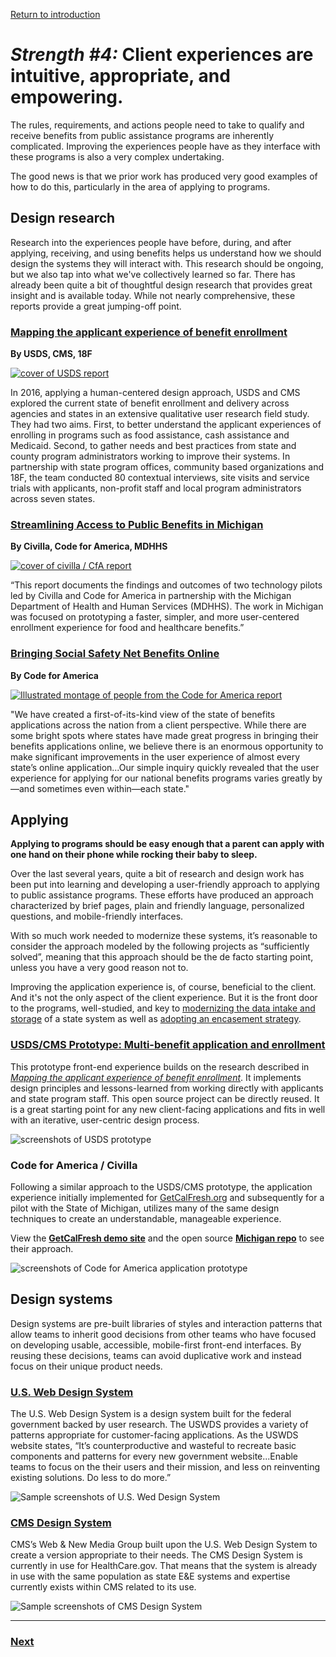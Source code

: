 [Return to introduction]()

# _Strength #4:_ Client experiences are intuitive, appropriate, and empowering.

The rules, requirements, and actions people need to take to qualify and receive benefits from public assistance programs are inherently complicated. Improving the experiences people have as they interface with these programs is also a very complex undertaking.

The good news is that we prior work has produced very good examples of how to do this, particularly in the area of applying to programs.

## Design research

Research into the experiences people have before, during, and after applying, receiving, and using benefits helps us understand how we should design the systems they will interact with. This research should be ongoing, but we also tap into what we've collectively learned so far. There has already been quite a bit of thoughtful design research that provides great insight and is available today. While not nearly comprehensive, these reports provide a great jumping-off point.

### [Mapping the applicant experience of benefit enrollment](https://medium.com/the-u-s-digital-service/redesigning-the-journey-to-critical-benefits-for-americans-in-poverty-2ca068591f32)

**By USDS, CMS, 18F**

[![cover of USDS report](/concept_assets/b_usds_cover.png)](bit.ly/2LlC8aP)

In 2016, applying a human-centered design approach, USDS and CMS explored the current state of benefit enrollment and delivery across agencies and states in an extensive qualitative user research field study. They had two aims. First, to better understand the applicant experiences of enrolling in programs such as food assistance, cash assistance and Medicaid. Second, to gather needs and best practices from state and county program administrators working to improve their systems. In partnership with state program offices, community based organizations and 18F, the team conducted 80 contextual interviews, site visits and service trials with applicants, non-profit staff and local program administrators across seven states.

### [Streamlining Access to Public Benefits in Michigan](bit.ly/michigan-report)

**By Civilla, Code for America, MDHHS**

[![cover of civilla / CfA report](/concept_assets/b_mi_cover.png)](bit.ly/michigan-report)

“This report documents the findings and outcomes of two technology pilots led by Civilla and Code for America in partnership with the Michigan Department of Health and Human Services (MDHHS). The work in Michigan was focused on prototyping a faster, simpler, and more user-centered enrollment experience for food and healthcare benefits.”

### [Bringing Social Safety Net Benefits Online](https://www.codeforamerica.org/programs/integrated-benefits/bringing-social-safety-net-benefits-online)

**By Code for America**

[![Illustrated montage of people from the Code for America report](/concept_assets/b_50states.png)](https://www.codeforamerica.org/programs/integrated-benefits/bringing-social-safety-net-benefits-online)

"We have created a first-of-its-kind view of the state of benefits applications across the nation from a client perspective. While there are some bright spots where states have made great progress in bringing their benefits applications online, we believe there is an enormous opportunity to make significant improvements in the user experience of almost every state’s online application...Our simple inquiry quickly revealed that the user experience for applying for our national benefits programs varies greatly by—and sometimes even within—each state."


## Applying

**Applying to programs should be easy enough that a parent can apply with one hand on their phone while rocking their baby to sleep.**

Over the last several years, quite a bit of research and design work has been put into learning and developing a user-friendly approach to applying to public assistance programs. These efforts have produced an approach characterized by brief pages, plain and friendly language, personalized questions, and mobile-friendly interfaces.

With so much work needed to modernize these systems, it’s reasonable to consider the approach modeled by the following projects as “sufficiently solved”, meaning that this approach should be the de facto starting point, unless you have a very good reason not to.

Improving the application experience is, of course, beneficial to the client. And it's not the only aspect of the client experience. But it is the front door to the programs, well-studied, and key to [modernizing the data intake and storage](data.md) of a state system as well as [adopting an encasement strategy](incremental.md).

### [USDS/CMS Prototype: Multi-benefit application and enrollment](https://usds.github.io/benefits-enrollment-prototype/)

This prototype front-end experience builds on the research described in [_Mapping the applicant experience of benefit enrollment_](#mapping-the-applicant-experience-of-benefit-enrollment). It implements design principles and lessons-learned from working directly with applicants and state program staff. This open source project can be directly reused. It is a great starting point for any new client-facing applications and fits in well with an iterative, user-centric design process.

![screenshots of USDS prototype](/concept_assets/b_usds_prototype.png)

### Code for America / Civilla

Following a similar approach to the USDS/CMS prototype, the application experience initially implemented for [GetCalFresh.org](https://www.getcalfresh.org/) and subsequently for a pilot with the State of Michigan, utilizes many of the same design techniques to create an understandable, manageable experience.

View the [**GetCalFresh demo site**](https://demo.getcalfresh.org/) and the open source [**Michigan repo**](bit.ly/2G5nEre) to see their approach.

![screenshots of Code for America application prototype](/concept_assets/b_cfa_getcalfresh.png)

## Design systems

Design systems are pre-built libraries of styles and interaction patterns that allow teams to inherit good decisions from other teams who have focused on developing usable, accessible, mobile-first front-end interfaces. By reusing these decisions, teams can avoid duplicative work and instead focus on their unique product needs.

### [U.S. Web Design System](https://designsystem.digital.gov/)

The U.S. Web Design System is a design system built for the federal government backed by user research. The USWDS provides a variety of patterns appropriate for customer-facing applications. As the USWDS website states, “It’s counterproductive and wasteful to recreate basic components and patterns for every new government website...Enable teams to focus on the their users and their mission, and less on reinventing existing solutions. Do less to do more.”

![Sample screenshots of U.S. Wed Design System](/concept_assets/b_uswds.png)

### [CMS Design System](https://design.cms.gov/)

CMS’s Web & New Media Group built upon the U.S. Web Design System to create a version appropriate to their needs. The CMS Design System is currently in use for HealthCare.gov. That means that the system is already in use with the same population as state E&E systems and expertise currently exists within CMS related to its use.

![Sample screenshots of CMS Design System](/concept_assets/b_cmsds.png)

---

### [Next]()
